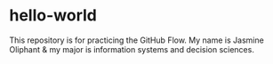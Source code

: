 # hello-world
This repository is for practicing the GitHub Flow.
My name is Jasmine Oliphant & my major is information systems and decision sciences.
